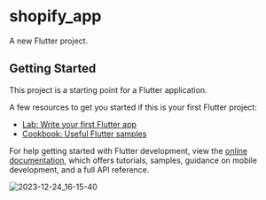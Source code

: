 # shopify_app

A new Flutter project.

## Getting Started

This project is a starting point for a Flutter application.

A few resources to get you started if this is your first Flutter project:

- [Lab: Write your first Flutter app](https://docs.flutter.dev/get-started/codelab)
- [Cookbook: Useful Flutter samples](https://docs.flutter.dev/cookbook)

For help getting started with Flutter development, view the
[online documentation](https://docs.flutter.dev/), which offers tutorials,
samples, guidance on mobile development, and a full API reference.


![2023-12-24_16-15-40](https://github.com/meraamine/task12/assets/63201349/306263c2-8d9d-4fb3-b3d3-1265e1639ae7)

